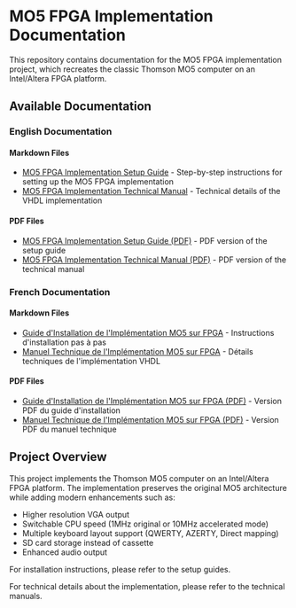 # MO5 FPGA Implementation Documentation

This repository contains documentation for the MO5 FPGA implementation project, which recreates the classic Thomson MO5 computer on an Intel/Altera FPGA platform.

## Available Documentation

### English Documentation

#### Markdown Files
- [MO5 FPGA Implementation Setup Guide](https://github.com/6502addict/MO5-VHDL/blob/main/Documentation/mo5-setup-guide-en.md) - Step-by-step instructions for setting up the MO5 FPGA implementation
- [MO5 FPGA Implementation Technical Manual](https://github.com/6502addict/MO5-VHDL/blob/main/Documentation/mo5-manual.md) - Technical details of the VHDL implementation

#### PDF Files
- [MO5 FPGA Implementation Setup Guide (PDF)](https://github.com/6502addict/MO5-VHDL/blob/main/Documentation/mo5-setup-guide-en.pdf) - PDF version of the setup guide
- [MO5 FPGA Implementation Technical Manual (PDF)](https://github.com/6502addict/MO5-VHDL/blob/main/Documentation/mo5-manual.pdf) - PDF version of the technical manual

### French Documentation

#### Markdown Files
- [Guide d'Installation de l'Implémentation MO5 sur FPGA](https://github.com/6502addict/MO5-VHDL/blob/main/Documentation/mo5-setup-guide-fr.md) - Instructions d'installation pas à pas
- [Manuel Technique de l'Implémentation MO5 sur FPGA](https://github.com/6502addict/MO5-VHDL/blob/main/Documentation/mo5-manuel-fr.md) - Détails techniques de l'implémentation VHDL

#### PDF Files
- [Guide d'Installation de l'Implémentation MO5 sur FPGA (PDF)](https://github.com/6502addict/MO5-VHDL/blob/main/Documentation/mo5-setup-guide-fr.pdf) - Version PDF du guide d'installation
- [Manuel Technique de l'Implémentation MO5 sur FPGA (PDF)](https://github.com/6502addict/MO5-VHDL/blob/main/Documentation/Manuel%20Technique%20MO5%20FPGA.pdf) - Version PDF du manuel technique

## Project Overview

This project implements the Thomson MO5 computer on an Intel/Altera FPGA platform. The implementation preserves the original MO5 architecture while adding modern enhancements such as:

- Higher resolution VGA output
- Switchable CPU speed (1MHz original or 10MHz accelerated mode)
- Multiple keyboard layout support (QWERTY, AZERTY, Direct mapping)
- SD card storage instead of cassette
- Enhanced audio output

For installation instructions, please refer to the setup guides.

For technical details about the implementation, please refer to the technical manuals.
